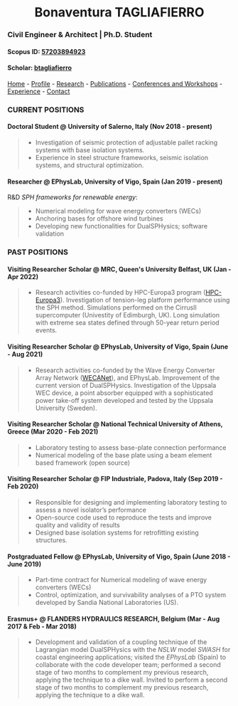 
#  <center> Bonaventura TAGLIAFIERRO <center> #

###  Civil Engineer & Architect | Ph.D. Student 

####  Scopus ID: [57203894923](https://www.scopus.com/authid/detail.uri?authorId=57203894923)
####  Scholar: [btagliafierro](https://scholar.google.com/citations?hl=en&user=JX-TrjQAAAAJ)

[Home](index.md) - [Profile](profile.md) - [Research](research.md) - [Publications](publication.md) - [Conferences and Workshops](events.md) - [Experience](experience) - [Contact](contact.md)


### CURRENT POSITIONS
#### Doctoral Student @ **University of Salerno**, Italy (Nov 2018 - present)
> - Investigation of seismic protection of adjustable pallet racking systems with base isolation systems. 
> - Experience in steel structure frameworks, seismic isolation systems, and structural optimization. 
  
#### Researcher @ **EPhysLab**, University of Vigo, Spain (Jan 2019 - present)

R&D _SPH frameworks for renewable energy_:
  > - Numerical modeling for wave energy converters (WECs)
  > - Anchoring bases for offshore wind turbines
  > - Developing new functionalities for DualSPHysics; software validation
  
### PAST POSITIONS

#### Visiting Researcher Scholar @ **MRC**, Queen's University Belfast, UK (Jan - Apr 2022)
> - Research activities co-funded by HPC-Europa3 program ([HPC-Europa3](http://www.hpc-europa.eu/)). Investigation of tension-leg platform performance using the SPH method. Simulations performed on the CirrusII supercomputer (Univestity of Edimburgh, UK). Long simulation with extreme sea states defined through 50-year return period events.

#### Visiting Researcher Scholar @ **EPhysLab**, University of Vigo, Spain (June - Aug 2021)
> - Research activities  co-funded by the Wave Energy Converter Array Network ([WECANet](https://www.cost.eu/actions/CA17105)), and EPhysLab. Improvement of the current version of DualSPHysics. Investigation of the Uppsala WEC device, a point absorber equipped with a sophisticated power take-off system developed and tested by the Uppsala University (Sweden).
  
#### Visiting Researcher Scholar @ **National Technical University of Athens**, Greece (Mar 2020 - Feb 2021)
> - Laboratory testing to assess base-plate connection performance
> - Numerical modeling of the base plate using a beam element based framework (open source)

#### Visiting Researcher Scholar @ **FIP Industriale**, Padova, Italy (Sep 2019 - Feb 2020)
> - Responsible for designing and implementing laboratory testing to assess a novel isolator’s performance
> - Open-source code used to reproduce the tests and improve quality and validity of results
> - Designed base isolation systems for retrofitting existing structures.

  #### Postgraduated Fellow @ **EPhysLab**, University of Vigo, Spain (June 2018 - June 2019)
> - Part-time contract for Numerical modeling of wave energy converters (WECs)
> - Control, optimization, and survivability analyses of a PTO system developed by Sandia National Laboratories (US).


#### Erasmus+ @ **FLANDERS HYDRAULICS RESEARCH**, Belgium (Mar - Aug 2017 \& Feb - Mar 2018)
> - Development and validation of a coupling technique of the Lagrangian model DualSPHysics with the *NSLW* model *SWASH* for coastal engineering applications; visited the *EPhysLab* (Spain) to collaborate with the code developer team; performed a second stage of two months to complement my previous research, applying the technique to a dike wall. Invited to perform a second stage of two months to complement my previous research, applying the technique to a dike wall.
